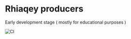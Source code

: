# Rhiaqey producers

Early development stage ( mostly for educational purposes )

![CI](https://github.com/rhiaqey/producers/actions/workflows/ci.yml/badge.svg)
